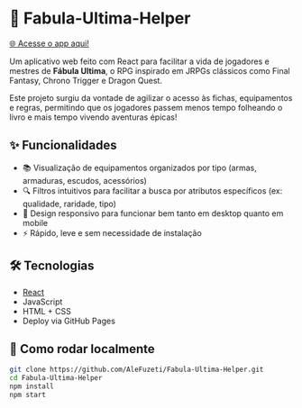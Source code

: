 # 🎲 Fabula-Ultima-Helper

[🌐 Acesse o app aqui!](https://alefuzeti.github.io/Fabula-Ultima-Helper/)

Um aplicativo web feito com React para facilitar a vida de jogadores e mestres de **Fábula Ultima**, o RPG inspirado em JRPGs clássicos como Final Fantasy, Chrono Trigger e Dragon Quest.

Este projeto surgiu da vontade de agilizar o acesso às fichas, equipamentos e regras, permitindo que os jogadores passem menos tempo folheando o livro e mais tempo vivendo aventuras épicas!

## ✨ Funcionalidades

- 📚 Visualização de equipamentos organizados por tipo (armas, armaduras, escudos, acessórios)
- 🔍 Filtros intuitivos para facilitar a busca por atributos específicos (ex: qualidade, raridade, tipo)
- 📱 Design responsivo para funcionar bem tanto em desktop quanto em mobile
- ⚡ Rápido, leve e sem necessidade de instalação

## 🛠️ Tecnologias

- [React](https://reactjs.org/)
- JavaScript
- HTML + CSS
- Deploy via GitHub Pages


## 📌 Como rodar localmente

```bash
git clone https://github.com/AleFuzeti/Fabula-Ultima-Helper.git
cd Fabula-Ultima-Helper
npm install
npm start
